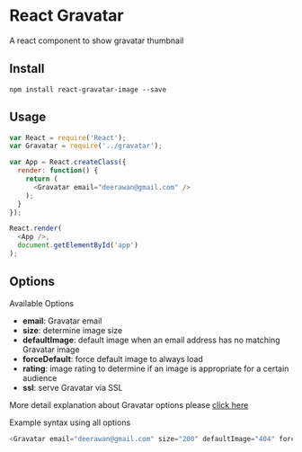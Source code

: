 React Gravatar
================================
A react component to show gravatar thumbnail

## Install
```
npm install react-gravatar-image --save
```

## Usage
```javascript
var React = require('React');
var Gravatar = require('../gravatar');

var App = React.createClass({
  render: function() {
    return (
      <Gravatar email="deerawan@gmail.com" />
    );
  }
});

React.render(
  <App />,
  document.getElementById('app')
);
```

## Options

Available Options

- **email**: Gravatar email
- **size**: determine image size
- **defaultImage**: default image when an email address has no matching Gravatar image
- **forceDefault**: force default image to always load
- **rating**: image rating to determine if an image is appropriate for a certain audience
- **ssl**: serve Gravatar via SSL

More detail explanation about Gravatar options please [click here](http://en.gravatar.com/site/implement/images/)

Example syntax using all options

```javascript
<Gravatar email="deerawan@gmail.com" size="200" defaultImage="404" forceDefault="y" rating="pg" ssl="true" />
```


